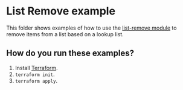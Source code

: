 # List Remove example

This folder shows examples of how to use the [list-remove module](https://github.com/terraform-modules-krish/terraform-aws-utilities/blob/v0.1.8/modules/list-remove) to remove items from a list
based on a lookup list.


## How do you run these examples?

1. Install [Terraform](https://www.terraform.io/).
1. `terraform init`.
1. `terraform apply`.
